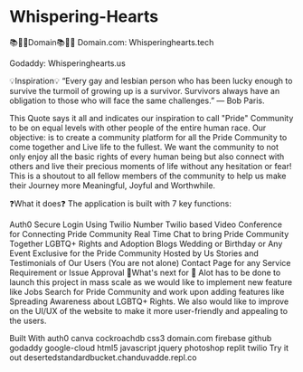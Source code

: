 # Whispering-Hearts
📚🙋‍♂️Domain📚🙋‍♂️
Domain.com: Whisperinghearts.tech

Godaddy: Whisperinghearts.us

💡Inspiration💡
“Every gay and lesbian person who has been lucky enough to survive the turmoil of growing up is a survivor. Survivors always have an obligation to those who will face the same challenges.” — Bob Paris.

This Quote says it all and indicates our inspiration to call "Pride" Community to be on equal levels with other people of the entire human race. Our objective: is to create a community platform for all the Pride Community to come together and Live life to the fullest. We want the community to not only enjoy all the basic rights of every human being but also connect with others and live their precious moments of life without any hesitation or fear! This is a shoutout to all fellow members of the community to help us make their Journey more Meaningful, Joyful and Worthwhile.

❓What it does❓
The application is built with 7 key functions:

Auth0 Secure Login Using Twilio Number
Twilio based Video Conference for Connecting Pride Community
Real Time Chat to bring Pride Community Together
LGBTQ+ Rights and Adoption Blogs
Wedding or Birthday or Any Event Exclusive for the Pride Community Hosted by Us
Stories and Testimonials of Our Users (You are not alone)
Contact Page for any Service Requirement or Issue Approval
💭What's next for 💭
Alot has to be done to launch this project in mass scale as we would like to implement new feature like Jobs Search for Pride Community and work upon adding features like Spreading Awareness about LGBTQ+ Rights. We also would like to improve on the UI/UX of the website to make it more user-friendly and appealing to the users.

Built With
auth0
canva
cockroachdb
css3
domain.com
firebase
github
godaddy
google-cloud
html5
javascript
jquery
photoshop
replit
twilio
Try it out
 desertedstandardbucket.chanduvadde.repl.co
